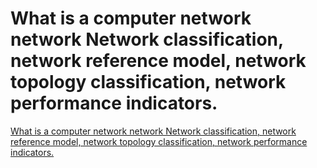 # What is a computer network network Network classification, network reference model, network topology classification, network performance indicators.
[What is a computer network network Network classification, network reference model, network topology classification, network performance indicators.](https://aiwithcloud.com/2022/09/16/what_is_a_computer_network_network_network_classification_network_reference_model_network_topology_classification_network_performance_indicators/)